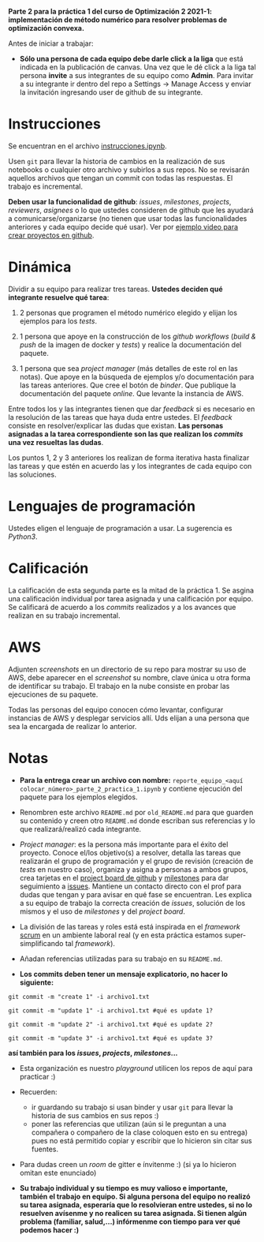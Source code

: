 **Parte 2 para la práctica 1 del curso de Optimización 2 2021-1: implementación de método numérico para resolver problemas de optimización convexa.**

Antes de iniciar a trabajar: 


* **Sólo una persona de cada equipo debe darle click a la liga** que está indicada en la publicación de canvas. Una vez que le dé click a la liga tal persona **invite** a sus integrantes de su equipo como **Admin**. Para invitar a su integrante ir dentro del repo a Settings -> Manage Access y enviar la invitación ingresando user de github de su integrante.
    

# Instrucciones

Se encuentran en el archivo [instrucciones.ipynb](instrucciones.ipynb).

Usen `git` para llevar la historia de cambios en la realización de sus notebooks o cualquier otro archivo y subirlos a sus repos. No se revisarán aquellos archivos que tengan un commit con todas las respuestas. El trabajo es incremental.

**Deben usar la funcionalidad de github**: *issues*, *milestones*, *projects*, *reviewers*, *asignees* o lo que ustedes consideren de github que les ayudará a comunicarse/organizarse (no tienen que usar todas las funcionalidades anteriores y cada equipo decide qué usar). Ver por [ejemplo video para crear proyectos en github](https://youtu.be/z4Xpif7HI04).

# Dinámica

Dividir a su equipo para realizar tres tareas. **Ustedes deciden qué integrante resuelve qué tarea**:

1. 2 personas que programen el método numérico elegido y elijan los ejemplos para los *tests*.

2. 1 persona que apoye en la construcción de los *github workflows* (*build & push* de la imagen de docker y *tests*) y realice la documentación del paquete.

3. 1 persona que sea *project manager* (más detalles de este rol en las notas). Que apoye en la búsqueda de ejemplos y/o documentación para las tareas anteriores. Que cree el botón de *binder*. Que publique la documentación del paquete *online*. Que levante la instancia de AWS.

Entre todos los y las integrantes tienen que dar *feedback* si es necesario en la resolución de las tareas que haya duda entre ustedes. El *feedback* consiste en resolver/explicar las dudas que existan. **Las personas asignadas a la tarea correspondiente son las que realizan los *commits* una vez resueltas las dudas**.

Los puntos 1, 2 y 3 anteriores los realizan de forma iterativa hasta finalizar las tareas y que estén en acuerdo las y los integrantes de cada equipo con las soluciones.

# Lenguajes de programación

Ustedes eligen el lenguaje de programación a usar. La sugerencia es *Python3*.

# Calificación

La calificación de esta segunda parte es la mitad de la práctica 1. Se asgina una calificación individual por tarea asignada y una calificación por equipo. Se calificará de acuerdo a los *commits* realizados y a los avances que realizan en su trabajo incremental. 

# AWS

Adjunten *screenshots* en un directorio de su repo para mostrar su uso de AWS, debe aparecer en el *screenshot* su nombre, clave única u otra forma de identificar su trabajo. El trabajo en la nube consiste en probar las ejecuciones de su paquete.

Todas las personas del equipo conocen cómo levantar, configurar instancias de AWS y desplegar servicios allí. Uds elijan a una persona que sea la encargada de realizar lo anterior.

# Notas

* **Para la entrega crear un archivo con nombre:** `reporte_equipo_<aquí colocar_número>_parte_2_practica_1.ipynb` y contiene ejecución del paquete para los ejemplos elegidos.

* Renombren este archivo `README.md` por `old_README.md` para que guarden su contenido y creen otro `README.md` donde escriban sus referencias y lo que realizará/realizó cada integrante.

* *Project manager*: es la persona más importante para el éxito del proyecto. Conoce el/los objetivo(s) a resolver, detalla las tareas que realizarán el grupo de programación y el grupo de revisión (creación de *tests* en nuestro caso), organiza y asigna a personas a ambos grupos, crea tarjetas en el [project board de github](https://help.github.com/en/github/managing-your-work-on-github/creating-a-project-board) y [milestones](https://help.github.com/en/github/managing-your-work-on-github/tracking-the-progress-of-your-work-with-milestones) para dar seguimiento a [issues](https://help.github.com/en/github/managing-your-work-on-github/creating-an-issue). Mantiene un contacto directo con el prof para dudas que tengan y para avisar en qué fase se encuentran. Les explica a su equipo de trabajo la correcta creación de *issues*, solución de los mismos y el uso de *milestones* y del *project board*.

* La división de las tareas y roles está está inspirada en el *framework* [scrum](https://www.youtube.com/watch?v=b02ZkndLk1Y&feature=emb_logo) en un ambiente laboral real (y en esta práctica estamos super-simplificando tal *framework*).

* Añadan referencias utilizadas para su trabajo en su `README.md`.

* **Los commits deben tener un mensaje explicatorio, no hacer lo siguiente:**

```
git commit -m "create 1" -i archivo1.txt

git commit -m "update 1" -i archivo1.txt #qué es update 1?

git commit -m "update 2" -i archivo1.txt #qué es update 2?

git commit -m "update 3" -i archivo1.txt #qué es update 3?
```

**así también para los *issues*, *projects*, *milestones*...**

* Esta organización es nuestro *playground* utilicen los repos de aquí para practicar :)

* Recuerden:

    * ir guardando su trabajo si usan binder y usar `git` para llevar la historia de sus cambios en sus repos :)
    * poner las referencias que utilizan (aún si le preguntan a una compañera o compañero de la clase coloquen esto en su entrega) pues no está permitido copiar y escribir que lo hicieron sin citar sus fuentes.


* Para dudas creen un *room* de gitter e ínvitenme :) (si ya lo hicieron omitan este enunciado)

* **Su trabajo individual y su tiempo es muy valioso e importante, también el trabajo en equipo. Si alguna persona del equipo no realizó su tarea asignada, esperaría que lo resolvieran entre ustedes, si no lo resuelven avísenme y no realicen su tarea asignada. Si tienen algún problema (familiar, salud,...) infórmenme con tiempo para ver qué podemos hacer :)**

